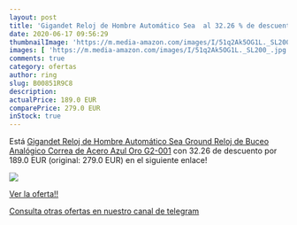 ```yaml
---
layout: post
title: 'Gigandet Reloj de Hombre Automático Sea  al 32.26 % de descuento'
date: 2020-06-17 09:56:29
thumbnailImage: 'https://m.media-amazon.com/images/I/51q2Ak5OG1L._SL200_.jpg'
images: [ 'https://m.media-amazon.com/images/I/51q2Ak5OG1L._SL200_.jpg' ]
comments: true
category: ofertas
author: ring
slug: B00851R9C8
description:
actualPrice: 189.0 EUR
comparePrice: 279.0 EUR
inStock: true
---
```


Está [Gigandet Reloj de Hombre Automático Sea Ground Reloj de Buceo Analógico Correa de Acero Azul Oro G2-001](https://www.amazon.com/dp/B00851R9C8/?tag=redken08-20) con 32.26 de descuento por 189.0 EUR (original: 279.0 EUR) en el siguiente enlace!

[![](https://m.media-amazon.com/images/I/51q2Ak5OG1L._SL200_.jpg)](https://www.amazon.com/dp/B00851R9C8/?tag=redken08-20)

[Ver la oferta!!](https://www.amazon.com/dp/B00851R9C8/?tag=redken08-20)

[Consulta otras ofertas en nuestro canal de telegram](https://t.me/s/ofertas25)
